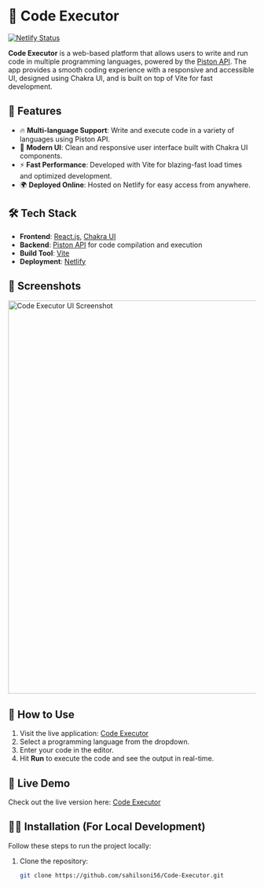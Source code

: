 # 🚀 Code Executor

[![Netlify Status](https://api.netlify.com/api/v1/badges/your-badge-id/deploy-status)](https://app.netlify.com/sites/code-executor/deploys)

**Code Executor** is a web-based platform that allows users to write and run code in multiple programming languages, powered by the [Piston API](https://github.com/engineer-man/piston). The app provides a smooth coding experience with a responsive and accessible UI, designed using Chakra UI, and is built on top of Vite for fast development.

## 🌟 Features

- 🔥 **Multi-language Support**: Write and execute code in a variety of languages using Piston API.
- 🎨 **Modern UI**: Clean and responsive user interface built with Chakra UI components.
- ⚡ **Fast Performance**: Developed with Vite for blazing-fast load times and optimized development.
- 🌍 **Deployed Online**: Hosted on Netlify for easy access from anywhere.

## 🛠️ Tech Stack

- **Frontend**: [React.js](https://reactjs.org/), [Chakra UI](https://chakra-ui.com/)
- **Backend**: [Piston API](https://github.com/engineer-man/piston) for code compilation and execution
- **Build Tool**: [Vite](https://vitejs.dev/)
- **Deployment**: [Netlify](https://www.netlify.com/)

## 📸 Screenshots

<img src="your-image-url-here" alt="Code Executor UI Screenshot" width="800" />

## 🎯 How to Use

1. Visit the live application: [Code Executor](https://code-executor.netlify.app/)
2. Select a programming language from the dropdown.
3. Enter your code in the editor.
4. Hit **Run** to execute the code and see the output in real-time.

## 🚀 Live Demo

Check out the live version here: [Code Executor](https://code-executor.netlify.app/)

## 🧑‍💻 Installation (For Local Development)

Follow these steps to run the project locally:

1. Clone the repository:
   ```bash
   git clone https://github.com/sahilsoni56/Code-Executor.git
